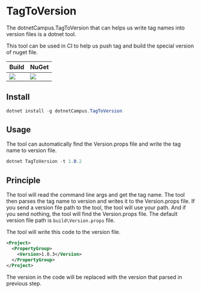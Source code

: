 # TagToVersion

The dotnetCampus.TagToVersion that can helps us write tag names into version files is a dotnet tool.

This tool can be used in CI to help us push tag and build the special version of nuget file.

| Build | NuGet |
|--|--|
|![](https://github.com/dotnet-campus/dotnetCampus.TagToVersion/workflows/.NET%20Core/badge.svg)|[![](https://img.shields.io/nuget/v/dotnetCampus.TagToVersion.svg)](https://www.nuget.org/packages/dotnetCampus.TagToVersion)|

## Install 

```csharp
dotnet install -g dotnetCampus.TagToVersion
```

## Usage

The tool can automatically find the Version.props file and write the tag name to version file.

```csharp
dotnet TagToVersion -t 1.0.2
```

## Principle

The tool will read the command line args and get the tag name. The tool then parses the tag name to version and writes it to the Version.props file. If you send a version file path to the tool, the tool will use your path. And if you send nothing, the tool will find the Version.props file. The default version file path is `build\Version.props` file.

The tool will write this code to the version file.

```xml
<Project>
  <PropertyGroup>
    <Version>1.0.3</Version>
  </PropertyGroup>
</Project>
```

The version in the code will be replaced with the version that parsed in previous step.